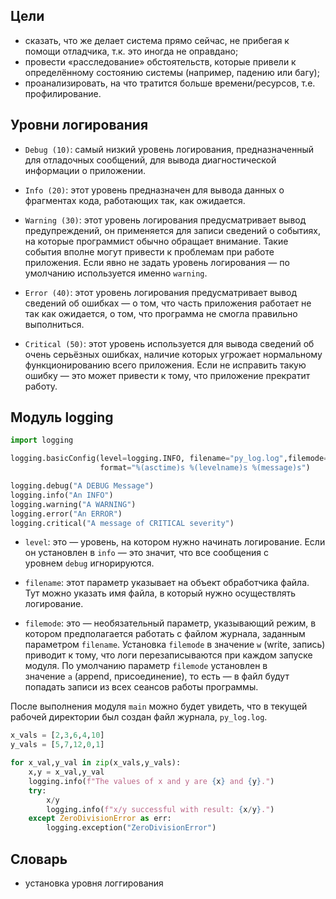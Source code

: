 
## Цели
- сказать, что же делает система прямо сейчас, не прибегая к помощи отладчика, т.к. это иногда не оправдано;
- провести «расследование» обстоятельств, которые привели к определённому состоянию системы (например, падению или багу);
- проанализировать, на что тратится больше времени/ресурсов, т.е. профилирование.

## Уровни логирования
- `Debug (10)`: самый низкий уровень логирования, предназначенный для отладочных сообщений, для вывода диагностической информации о приложении.
    
- `Info (20)`: этот уровень предназначен для вывода данных о фрагментах кода, работающих так, как ожидается.
    
- `Warning (30)`: этот уровень логирования предусматривает вывод предупреждений, он применяется для записи сведений о событиях, на которые программист обычно обращает внимание. Такие события вполне могут привести к проблемам при работе приложения. Если явно не задать уровень логирования — по умолчанию используется именно `warning`.
    
- `Error (40)`: этот уровень логирования предусматривает вывод сведений об ошибках — о том, что часть приложения работает не так как ожидается, о том, что программа не смогла правильно выполниться.
    
- `Critical (50)`: этот уровень используется для вывода сведений об очень серьёзных ошибках, наличие которых угрожает нормальному функционированию всего приложения. Если не исправить такую ошибку — это может привести к тому, что приложение прекратит работу.


## Модуль logging

```python
import logging

logging.basicConfig(level=logging.INFO, filename="py_log.log",filemode="w",
                    format="%(asctime)s %(levelname)s %(message)s")

logging.debug("A DEBUG Message")
logging.info("An INFO")
logging.warning("A WARNING")
logging.error("An ERROR")
logging.critical("A message of CRITICAL severity")
```

- `level`: это — уровень, на котором нужно начинать логирование. Если он установлен в `info` — это значит, что все сообщения с уровнем `debug` игнорируются.
    
- `filename`: этот параметр указывает на объект обработчика файла. Тут можно указать имя файла, в который нужно осуществлять логирование.
    
- `filemode`: это — необязательный параметр, указывающий режим, в котором предполагается работать с файлом журнала, заданным параметром `filename`. Установка `filemode` в значение `w` (write, запись) приводит к тому, что логи перезаписываются при каждом запуске модуля. По умолчанию параметр `filemode` установлен в значение `a` (append, присоединение), то есть — в файл будут попадать записи из всех сеансов работы программы.
    

После выполнения модуля `main` можно будет увидеть, что в текущей рабочей директории был создан файл журнала, `py_log.log`.

```python
x_vals = [2,3,6,4,10]
y_vals = [5,7,12,0,1]

for x_val,y_val in zip(x_vals,y_vals):
    x,y = x_val,y_val
    logging.info(f"The values of x and y are {x} and {y}.")
    try:
        x/y
        logging.info(f"x/y successful with result: {x/y}.")
    except ZeroDivisionError as err:
        logging.exception("ZeroDivisionError")
```




## Словарь
- установка уровня логгирования 